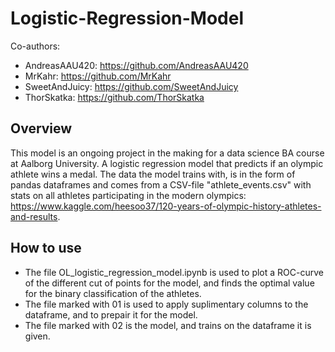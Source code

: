 # Logistic-Regression-Model
Co-authors: 
* AndreasAAU420: https://github.com/AndreasAAU420 
* MrKahr: https://github.com/MrKahr 
* SweetAndJuicy: https://github.com/SweetAndJuicy
* ThorSkatka: https://github.com/ThorSkatka

## Overview
This model is an ongoing project in the making for a data science BA course at Aalborg University. 
A logistic regression model that predicts if an olympic athlete wins a medal. The data the model trains with, is in the form of pandas dataframes and comes from a CSV-file "athlete_events.csv" with stats on all athletes participating in the modern olympics: https://www.kaggle.com/heesoo37/120-years-of-olympic-history-athletes-and-results.

## How to use
* The file OL_logistic_regression_model.ipynb is used to plot a ROC-curve of the different cut of points for the model, and finds the optimal value for the binary classification of the athletes.
* The file marked with 01 is used to apply suplimentary columns to the dataframe, and to prepair it for the model.
* The file marked with 02 is the model, and trains on the dataframe it is given.
